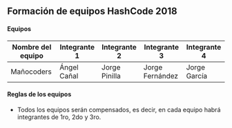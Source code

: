 ## Formaci&oacute;n de equipos HashCode 2018

#### Equipos

Nombre del equipo | Integrante 1 | Integrante 2 | Integrante 3 | Integrante 4
--- | --- | --- | --- | ---
Ma&ntilde;ocoders | &Aacute;ngel Ca&ntilde;al | Jorge Pinilla | Jorge Fern&aacute;ndez | Jorge Garc&iacute;a

#### Reglas de los equipos

+ Todos los equipos ser&aacute;n compensados, es decir, en cada equipo habr&aacute; integrantes de 1ro, 2do y 3ro.
